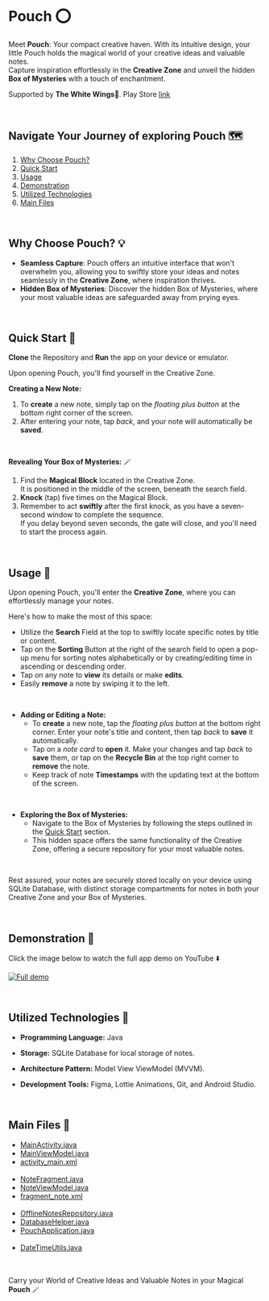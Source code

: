 # Pouch ⭕

Meet **Pouch**: Your compact creative haven. With its intuitive design, your little Pouch holds the magical world of your creative ideas and valuable notes.<br>
Capture inspiration effortlessly in the **Creative Zone** and unveil the hidden **Box of Mysteries** with a touch of enchantment.

Supported by **The White Wings**🪽. Play Store [link](https://play.google.com/store/apps/dev?id=6456450686494659010)

<br>

## Navigate Your Journey of exploring Pouch 🗺️
 1. [Why Choose Pouch?](#why-choose-pouch-)
 2. [Quick Start](#quick-start-)
 3. [Usage](#usage-)
 4. [Demonstration](#demonstration-)
 5. [Utilized Technologies](#utilized-technologies-)
 6. [Main Files](#main-files-)

<br>

## Why Choose Pouch? 💡
 - **Seamless Capture**: Pouch offers an intuitive interface that won't overwhelm you, allowing you to swiftly store your ideas and notes seamlessly in the **Creative Zone**, where inspiration thrives.
 - **Hidden Box of Mysteries**: Discover the hidden Box of Mysteries, where your most valuable ideas are safeguarded away from prying eyes.

<br>

## Quick Start 🚀
**Clone** the Repository and **Run** the app on your device or emulator.

Upon opening Pouch, you'll find yourself in the Creative Zone.

**Creating a New Note:**
 1. To **create** a new note, simply tap on the *floating plus button* at the bottom right corner of the screen.
 2. After entering your note, tap *back*, and your note will automatically be **saved**.

<br>

**Revealing Your Box of Mysteries:** 🪄
 1. Find the **Magical Block** located in the Creative Zone.<br>
It is positioned in the middle of the screen, beneath the search field.
 2. **Knock** (tap) five times on the Magical Block.
 3. Remember to act **swiftly** after the first knock, as you have a seven-second window to complete the sequence.<br>
If you delay beyond seven seconds, the gate will close, and you'll need to start the process again.

<br>

## Usage 📱
Upon opening Pouch, you'll enter the **Creative Zone**, where you can effortlessly manage your notes.

Here's how to make the most of this space:
 - Utilize the **Search** Field at the top to swiftly locate specific notes by title or content.
 - Tap on the **Sorting** Button at the right of the search field to open a pop-up menu for sorting notes alphabetically or by creating/editing time in ascending or descending order.
 - Tap on any note to **view** its details or make **edits**.
 - Easily **remove** a note by swiping it to the left.

<br>

 - **Adding or Editing a Note:**
   - To **create** a new note, tap the *floating plus button* at the bottom right corner. Enter your note's title and content, then tap *back* to **save** it automatically.
   - Tap on a *note card* to **open** it. Make your changes and tap *back* to **save** them, or tap on the **Recycle Bin** at the top right corner to **remove** the note.
   - Keep track of note **Timestamps** with the updating text at the bottom of the screen.
 
<br>

 - **Exploring the Box of Mysteries:**
   - Navigate to the Box of Mysteries by following the steps outlined in the [Quick Start](#quick-start-) section.
   - This hidden space offers the same functionality of the Creative Zone, offering a secure repository for your most valuable notes.

<br>

Rest assured, your notes are securely stored locally on your device using SQLite Database, with distinct storage compartments for notes in both your Creative Zone and your Box of Mysteries.

<br>

## Demonstration 📸
Click the image below to watch the full app demo on YouTube ⬇️

[![Full demo](https://img.youtube.com/vi/20ExnZcRBzE/maxresdefault.jpg)](https://youtu.be/TIbixpGNFwU)

<br>

## Utilized Technologies 🔧
 - **Programming Language:** Java

 - **Storage:** SQLite Database for local storage of notes.

 - **Architecture Pattern:** Model View ViewModel (MVVM).

 - **Development Tools:** Figma, Lottie Animations, Git, and Android Studio.

<br>

## Main Files 📁
 - [MainActivity.java](app/src/main/java/com/thewhitewings/pouch/ui/MainActivity.java)
 - [MainViewModel.java](app/src/main/java/com/thewhitewings/pouch/ui/MainViewModel.java)
 - [activity_main.xml](app/src/main/res/layout/activity_main.xml)<br><br>
 - [NoteFragment.java](app/src/main/java/com/thewhitewings/pouch/ui/NoteFragment.java)
 - [NoteViewModel.java](app/src/main/java/com/thewhitewings/pouch/ui/NoteViewModel.java)
 - [fragment_note.xml](app/src/main/res/layout/fragment_note.xml)<br><br>
 - [OfflineNotesRepository.java](app/src/main/java/com/thewhitewings/pouch/data/OfflineNotesRepository.java)
 - [DatabaseHelper.java](app/src/main/java/com/thewhitewings/pouch/data/DatabaseHelper.java)
 - [PouchApplication.java](app/src/main/java/com/thewhitewings/pouch/PouchApplication.java)<br><br>
 - [DateTimeUtils.java](app/src/main/java/com/thewhitewings/pouch/utils/DateTimeUtils.java)

<br></br>
Carry your World of Creative Ideas and Valuable Notes in your Magical **Pouch** 🪄
